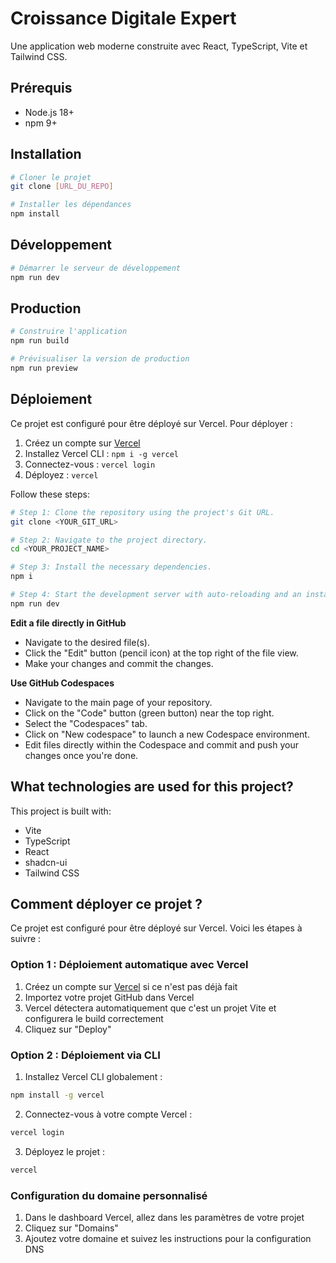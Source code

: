# Croissance Digitale Expert

Une application web moderne construite avec React, TypeScript, Vite et Tailwind CSS.

## Prérequis

- Node.js 18+ 
- npm 9+

## Installation

```bash
# Cloner le projet
git clone [URL_DU_REPO]

# Installer les dépendances
npm install
```

## Développement

```bash
# Démarrer le serveur de développement
npm run dev
```

## Production

```bash
# Construire l'application
npm run build

# Prévisualiser la version de production
npm run preview
```

## Déploiement

Ce projet est configuré pour être déployé sur Vercel. Pour déployer :

1. Créez un compte sur [Vercel](https://vercel.com)
2. Installez Vercel CLI : `npm i -g vercel`
3. Connectez-vous : `vercel login`
4. Déployez : `vercel`

Follow these steps:

```sh
# Step 1: Clone the repository using the project's Git URL.
git clone <YOUR_GIT_URL>

# Step 2: Navigate to the project directory.
cd <YOUR_PROJECT_NAME>

# Step 3: Install the necessary dependencies.
npm i

# Step 4: Start the development server with auto-reloading and an instant preview.
npm run dev
```

**Edit a file directly in GitHub**

- Navigate to the desired file(s).
- Click the "Edit" button (pencil icon) at the top right of the file view.
- Make your changes and commit the changes.

**Use GitHub Codespaces**

- Navigate to the main page of your repository.
- Click on the "Code" button (green button) near the top right.
- Select the "Codespaces" tab.
- Click on "New codespace" to launch a new Codespace environment.
- Edit files directly within the Codespace and commit and push your changes once you're done.

## What technologies are used for this project?

This project is built with:

- Vite
- TypeScript
- React
- shadcn-ui
- Tailwind CSS

## Comment déployer ce projet ?

Ce projet est configuré pour être déployé sur Vercel. Voici les étapes à suivre :

### Option 1 : Déploiement automatique avec Vercel

1. Créez un compte sur [Vercel](https://vercel.com) si ce n'est pas déjà fait
2. Importez votre projet GitHub dans Vercel
3. Vercel détectera automatiquement que c'est un projet Vite et configurera le build correctement
4. Cliquez sur "Deploy"

### Option 2 : Déploiement via CLI

1. Installez Vercel CLI globalement :
```bash
npm install -g vercel
```

2. Connectez-vous à votre compte Vercel :
```bash
vercel login
```

3. Déployez le projet :
```bash
vercel
```

### Configuration du domaine personnalisé

1. Dans le dashboard Vercel, allez dans les paramètres de votre projet
2. Cliquez sur "Domains"
3. Ajoutez votre domaine et suivez les instructions pour la configuration DNS
